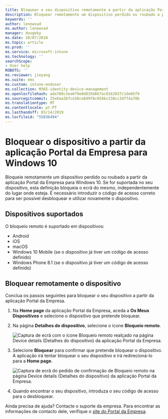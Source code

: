 ```yaml
---
title: Bloquear o seu dispositivo remotamente a partir da aplicação Portal da Empresa do Intune
description: Bloquear remotamente um dispositivo perdido ou roubado a partir da aplicação Portal da Empresa para Windows 10
keywords: ''
author: lenewsad
ms.author: lanewsad
manager: dougeby
ms.date: 10/07/2018
ms.topic: article
ms.prod: ''
ms.service: microsoft-intune
ms.technology: ''
searchScope:
- User help
ROBOTS: ''
ms.reviewer: jieyang
ms.suite: ems
ms.custom: intune-enduser
ms.collection: M365-identity-device-management
ms.openlocfilehash: ada708c3ea6f9e8d835b667ac8162037c1de05f9
ms.sourcegitcommit: 25e6aa3bfce58ce8d9f8c054bc338cc3dff4a78b
ms.translationtype: MT
ms.contentlocale: pt-PT
ms.lasthandoff: 03/14/2019
ms.locfileid: "55836494"
---
```

# <a name="lock-your-device-from-the-company-portal-app-for-windows-10"></a>Bloquear o dispositivo a partir da aplicação Portal da Empresa para Windows 10

Bloqueie remotamente um dispositivo perdido ou roubado a partir da aplicação Portal da Empresa para Windows 10. Se for suportada no seu dispositivo, esta definição bloqueia o ecrã do mesmo, independentemente do lugar onde esteja. É necessário introduzir o código de acesso correto para ser possível desbloquear e utilizar novamente o dispositivo.

## <a name="supported-devices"></a>Dispositivos suportados

O bloqueio remoto é suportado em dispositivos:  

  * Android
  * iOS
  * macOS
  * Windows 10 Mobile (se o dispositivo já tiver um código de acesso definido)
  * Windows Phone 8.1 (se o dispositivo já tiver um código de acesso definido) 
  
## <a name="remote-lock-device"></a>Bloquear remotamente o dispositivo
Conclua os passos seguintes para bloquear o seu dispositivo a partir da aplicação Portal da Empresa.  

1. Na **Home page** da aplicação Portal da Empresa, aceda a **Os Meus Dispositivos** e selecione o dispositivo que pretende bloquear.

2. Na página **Detalhes do dispositivo**, selecione o ícone **Bloqueio remoto**.  


   ![Captura de ecrã com o ícone Bloqueio remoto realçado na página Device details (Detalhes do dispositivo) da aplicação Portal da Empresa.](./media/1804_remote_lock_Windows_CPapp_05.png)  

3. Selecione **Bloquear** para confirmar que pretende bloquear o dispositivo. A aplicação irá tentar bloquear o seu dispositivo e irá redirecioná-lo para a **Home page**.  


   ![Captura de ecrã do pedido de confirmação de Bloqueio remoto na página Device details (Detalhes do dispositivo) da aplicação Portal da Empresa.](./media/1804_remote_lock_Windows_CPapp_06.png)  

4. Quando encontrar o seu dispositivo, introduza o seu código de acesso para o desbloquear.  

Ainda precisa de ajuda? Contacte o suporte da empresa. Para encontrar as informações de contacto dele, verifique o [site do Portal da Empresa](https://go.microsoft.com/fwlink/?linkid=2010980).
